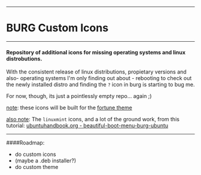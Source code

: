 -------------------
BURG Custom Icons
=================
-------------------
#### Repository of additional icons for missing operating systems and linux distrobutions.


With the consistent release of linux distributions, propietary versions and also- operating systems I'm only finding out about - rebooting to check out the newly installed distro and finding the `?` icon in burg is starting to bug me.

For now, though, its just a pointlessly empty repo... again ;)

<u>note</u>: these icons will be built for the [fortune theme](http://gnome-look.org/content/show.php/Fortune+-+BURG+Theme?content=128929)

<u>also note</u>: The `linuxmint` icons, and a lot of the ground work, from this tutorial: [ubuntuhandbook.org - beautiful-boot-menu-burg-ubuntu](http://ubuntuhandbook.org/index.php/2014/02/beautiful-boot-menu-burg-ubuntu/)

---------------
####Roadmap:
 - do custom icons
 - (maybe a .deb installer?)
 - do custom theme
